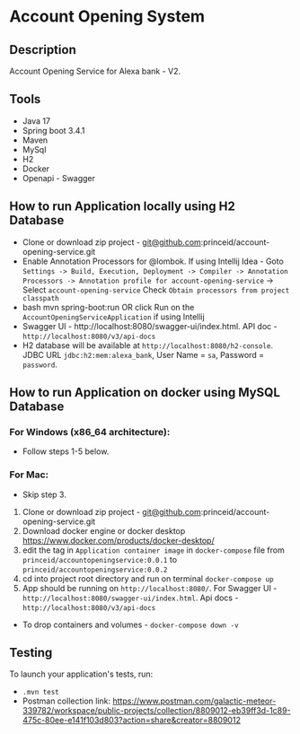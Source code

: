 # Account Opening System

## Description

Account Opening Service for Alexa bank - V2.

## Tools

- Java 17
- Spring boot 3.4.1
- Maven
- MySql
- H2
- Docker
- Openapi - Swagger

## How to run Application locally using H2 Database

- Clone or download zip project - git@github.com:princeid/account-opening-service.git
- Enable Annotation Processors for @lombok. If using Intellij Idea - Goto
  `Settings -> Build, Execution, Deployment -> Compiler -> Annotation Processors -> Annotation profile for account-opening-service` ->
  Select `account-opening-service` Check `Obtain processors from project classpath`
- bash mvn spring-boot:run OR click Run on the `AccountOpeningServiceApplication` if using Intellij
- Swagger UI - http://localhost:8080/swagger-ui/index.html. API doc - `http://localhost:8080/v3/api-docs`
- H2 database will be available at `http://localhost:8080/h2-console`. JDBC URL `jdbc:h2:mem:alexa_bank`, User Name =
  `sa`, Password = `password`.

## How to run Application on docker using MySQL Database

### For Windows (x86_64 architecture):

- Follow steps 1-5 below.

### For Mac:

- Skip step 3.

1. Clone or download zip project - git@github.com:princeid/account-opening-service.git
2. Download docker engine or docker desktop https://www.docker.com/products/docker-desktop/
3. edit the tag in `Application container image` in `docker-compose` file from `princeid/accountopeningservice:0.0.1` to
   `princeid/accountopeningservice:0.0.2`
4. cd into project root directory and run on terminal ` docker-compose up `
5. App should be running on `http://localhost:8080/`. For Swagger UI - `http://localhost:8080/swagger-ui/index.html`.
   Api
   docs - `http://localhost:8080/v3/api-docs`

- To drop containers and volumes - `docker-compose down -v`

## Testing

To launch your application's tests, run:

- ` .mvn test `
- Postman collection
  link: https://www.postman.com/galactic-meteor-339782/workspace/public-projects/collection/8809012-eb39ff3d-1c89-475c-80ee-e141f103d803?action=share&creator=8809012
